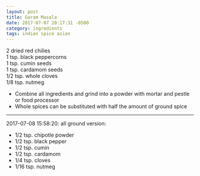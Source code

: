 ```yaml
---
layout: post
title: Garam Masala
date: 2017-07-07 20:17:31 -0500
category: ingredients
tags: indian spice asian
---
```

2 dried red chilies  
1 tsp. black peppercorns  
1 tsp. cumin seeds  
1 tsp. cardamom seeds  
1/2 tsp. whole cloves  
1/8 tsp. nutmeg  
<ul>
 	<li>Combine all ingredients and grind into a powder with mortar and pestle or food processor</li>
 	<li>Whole spices can be substituted with half the amount of ground spice</li>
</ul>

---

2017-07-08 15:58:20: all ground version:

* 1/2 tsp. chipotle powder
* 1/2 tsp. black pepper
* 1/2 tsp. cumin
* 1/2 tsp. cardamom
* 1/4 tsp. cloves
* 1/16 tsp. nutmeg
